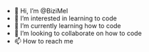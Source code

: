 - 👋 Hi, I’m @BiziMel
- 👀 I’m interested in learning to code
- 🌱 I’m currently learning how to code
- 💞️ I’m looking to collaborate on how to code
- 📫 How to reach me 

<!---
BiziMel/BiziMel is a ✨ special ✨ repository because its `README.md` (this file) appears on your GitHub profile.
You can click the Preview link to take a look at your changes.
--->
